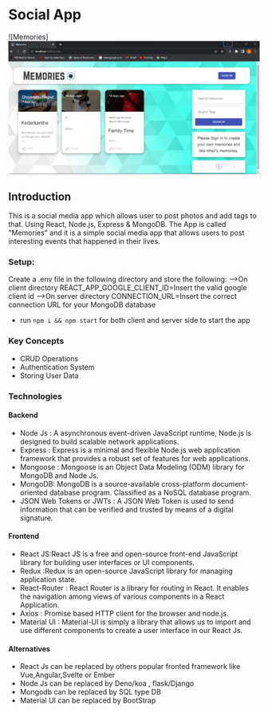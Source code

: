 # Social App 

![Memories]![Alt text](<Live page.png>)

## Introduction
This is a social media app which allows user to post photos and add tags to that.
Using React, Node.js, Express & MongoDB. The App is called "Memories" and it is a simple social media app that allows users to post interesting events that happened in their lives.



 ### Setup:
Create a .env file in the following directory and store the following:
-->On client directory
REACT_APP_GOOGLE_CLIENT_ID=Insert the valid google client id
-->On server directory
CONNECTION_URL=Insert the correct connection URL for your MongoDB database
- run ```npm i && npm start``` for both client and server side to start the app

 ### Key Concepts
* CRUD Operations
* Authentication System
* Storing User Data
 
 ### Technologies
 #### Backend
 * Node Js : A asynchronous event-driven JavaScript runtime, Node.js is designed to build scalable network applications.
 * Express : Express is a minimal and flexible Node.js web application framework that provides a robust set of features for web applications.
 * Mongoose : Mongoose is an Object Data Modeling (ODM) library for MongoDB and Node Js.
 * MongoDB: MongoDB is a source-available cross-platform document-oriented database program. Classified as a NoSQL database program.
 * JSON Web Tokens or JWTs : A JSON Web Token is used to send information that can be verified and trusted by means of a digital signature.

 #### Frontend
 * React JS:React JS is a free and open-source front-end JavaScript library for building user interfaces or UI components.
 * Redux :Redux is an open-source JavaScript library for managing application state.
 * React-Router : React Router is a library for routing in React. It enables the navigation among views of various components in a React Application.
 * Axios : Promise based HTTP client for the browser and node.js.
 * Material UI : Material-UI is simply a library that allows us to import and use different components to create a user interface in our React Js.

 #### Alternatives 
 * React Js can be replaced by others popular fronted framework like Vue,Angular,Svelte or Ember
 * Node Js can be replaced by Deno/koa , flask/Django
 * Mongodb can be replaced by SQL type DB
 * Material UI can be replaced by BootStrap

